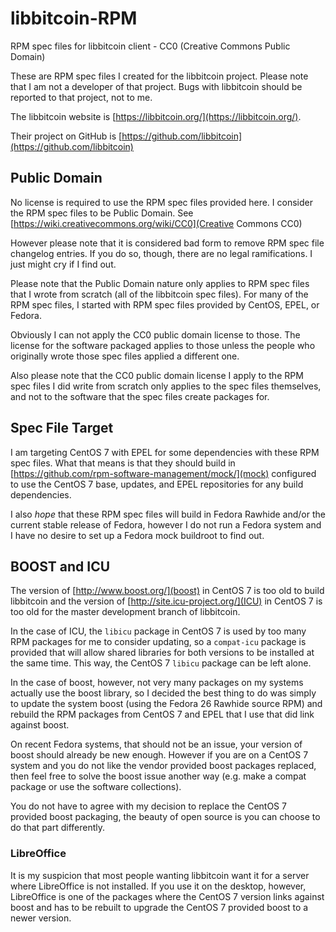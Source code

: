 # libbitcoin-RPM

RPM spec files for libbitcoin client - CC0 (Creative Commons Public Domain)

These are RPM spec files I created for the libbitcoin project. Please note that
I am not a developer of that project. Bugs with libbitcoin should be reported
to that project, not to me.

The libbitcoin website is [https://libbitcoin.org/](https://libbitcoin.org/).

Their project on GitHub is [https://github.com/libbitcoin](https://github.com/libbitcoin)

## Public Domain
No license is required to use the RPM spec files provided here. I consider the
RPM spec files to be Public Domain. See [https://wiki.creativecommons.org/wiki/CC0](Creative Commons CC0)

However please note that it is considered bad form to remove RPM spec file
changelog entries. If you do so, though, there are no legal ramifications. I just might
cry if I find out.

Please note that the Public Domain nature only applies to RPM spec files that
I wrote from scratch (all of the libbitcoin spec files). For many of the RPM
spec files, I started with RPM spec files provided by CentOS, EPEL, or Fedora.

Obviously I can not apply the CC0 public domain license to those. The license
for the software packaged applies to those unless the people who originally
wrote those spec files applied a different one.

Also please note that the CC0 public domain license I apply to the RPM spec
files I did write from scratch only applies to the spec files themselves, and
not to the software that the spec files create packages for.

## Spec File Target
I am targeting CentOS 7 with EPEL for some dependencies with these RPM spec
files. What that means is that they should build in [https://github.com/rpm-software-management/mock/](mock)
configured to use the CentOS 7 base, updates, and EPEL repositories for any
build dependencies.

I also *hope* that these RPM spec files will build in Fedora Rawhide and/or the
current stable release of Fedora, however I do not run a Fedora system and I
have no desire to set up a Fedora mock buildroot to find out.

## BOOST and ICU

The version of [http://www.boost.org/](boost) in CentOS 7 is too old
to build libbitcoin and the version of [http://site.icu-project.org/](ICU) in
CentOS 7 is too old for the master development branch of libbitcoin.

In the case of ICU, the `libicu` package in CentOS 7 is used by too many RPM
packages for me to consider updating, so a `compat-icu` package is provided
that will allow shared libraries for both versions to be installed at the same
time. This way, the CentOS 7 `libicu` package can be left alone.

In the case of boost, however, not very many packages on my systems actually
use the boost library, so I decided the best thing to do was simply to update
the system boost (using the Fedora 26 Rawhide source RPM) and rebuild the RPM
packages from CentOS 7 and EPEL that I use that did link against boost.

On recent Fedora systems, that should not be an issue, your version of boost
should already be new enough. However if you are on a CentOS 7 system and you
do not like the vendor provided boost packages replaced, then feel free to
solve the boost issue another way (e.g. make a compat package or use the
software collections).

You do not have to agree with my decision to replace the CentOS 7 provided
boost packaging, the beauty of open source is you can choose to do that part
differently.

### LibreOffice

It is my suspicion that most people wanting libbitcoin want it for a server
where LibreOffice is not installed. If you use it on the desktop, however,
LibreOffice is one of the packages where the CentOS 7 version links against
boost and has to be rebuilt to upgrade the CentOS 7 provided boost to a newer
version.
